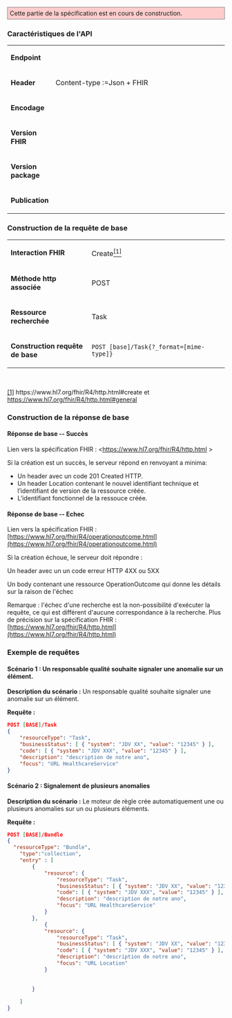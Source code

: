 <!-- ## Signalement d’anomalie -->

<p style="background-color: #ffcccc; border:1px solid grey; padding: 5px; max-width: 790px;">
Cette partie de la spécification est en cours de construction.
</p>

### Caractéristiques de l'API

<table width="100%">
<tbody>
<tr>
<td width="18%">
<p><strong>Endpoint</strong></p>
</td>
<td width="81%">
<p>&nbsp;</p>
</td>
</tr>
<tr>
<td width="18%">
<p><strong>Header</strong></p>
</td>
<td width="81%">
<p>Content-type&nbsp;:=Json + FHIR</p>
</td>
</tr>
<tr>
<td width="18%">
<p><strong>Encodage</strong></p>
</td>
<td width="81%">
<p>&nbsp;</p>
</td>
</tr>
<tr>
<td width="18%">
<p><strong>Version FHIR</strong></p>
</td>
<td width="81%">
<p>&nbsp;</p>
</td>
</tr>
<tr>
<td width="18%">
<p><strong>Version package</strong></p>
</td>
<td width="81%">
<p>&nbsp;</p>
</td>
</tr>
<tr>
<td width="18%">
<p><strong>Publication</strong></p>
</td>
<td width="81%">
<p>&nbsp;</p>
</td>
</tr>
</tbody>
</table>

### Construction de la requête de base

<table>
<tbody>
<tr>
<td width="226">
<p><strong>Interaction FHIR</strong></p>
</td>
<td width="453">
<p>Create<a href="#_ftn1" name="_ftnref1"><sup>[1]</sup></a></p>
</td>
</tr>
<tr>
<td width="226">
<p><strong>M&eacute;thode http associ&eacute;e</strong></p>
</td>
<td width="453">
<p>POST</p>
</td>
</tr>
<tr>
<td width="226">
<p><strong>Ressource recherch&eacute;e</strong></p>
</td>
<td width="453">
<p>Task</p>
</td>
</tr>
<tr>
<td width="226">
<p><strong>Construction requ&ecirc;te de base</strong></p>
</td>
<td width="453">
<p><code>POST [base]/Task{?_format=[mime-type]}</code></p>
</td>
</tr>
</tbody>
</table>
<p>&nbsp;</p>
<p><a href="#_ftnref1" name="_ftn1">[1]</a> https://www.hl7.org/fhir/R4/http.html#create et <a href="https://www.hl7.org/fhir/R4/http.html#general">https://www.hl7.org/fhir/R4/http.html#general</a></p>

### Construction de la réponse de base

#### Réponse de base -- Succès

Lien vers la spécification FHIR : <https://www.hl7.org/fhir/R4/http.html >

Si la création est un succès, le serveur répond en renvoyant a minima:
-	Un header avec un code 201 Created HTTP.
-	Un header Location contenant le nouvel identifiant technique et l’identifiant de version de la ressource créée.
-	L’identifiant fonctionnel de la ressouce créée.


#### Réponse de base -- Echec

Lien vers la spécification FHIR :
[https://www.hl7.org/fhir/R4/operationoutcome.html](https://www.hl7.org/fhir/R4/operationoutcome.html)

Si la création échoue, le serveur doit répondre :

Un header avec un un code erreur HTTP 4XX ou 5XX

Un body contenant une ressource OperationOutcome qui donne les
détails sur la raison de l'échec

Remarque : l'échec d'une recherche est la non-possibilité d'exécuter la
requête, ce qui est différent d'aucune correspondance à la recherche.
Plus de précision sur la spécification FHIR :
[https://www.hl7.org/fhir/R4/http.html](https://www.hl7.org/fhir/R4/http.html)

### Exemple de requêtes

#### Scénario 1 : Un responsable qualité souhaite signaler une anomalie sur un élément.

**Description du scénario :** Un responsable qualité souhaite signaler une anomalie sur un élément.

**Requête :**

```json
POST [BASE]/Task
{	
	"resourceType": "Task",
	"businessStatus": [ { "system": "JDV XX", "value": "12345" } ],
	"code": [ { "system": "JDV XXX", "value": "12345" } ],
	"description": "description de notre ano",
	"focus": "URL HealthcareService"
}
```

#### Scénario 2 : Signalement de plusieurs anomalies

**Description du scénario :** Le moteur de règle crée automatiquement une ou plusieurs anomalies sur un ou plusieurs éléments.

**Requête :**

```json
POST [BASE]/Bundle
{
  "resourceType": "Bundle",
	"type":"collection",
	"entry" : [
		{	
			"resource": {
				"resourceType": "Task",
				"businessStatus": [ { "system": "JDV XX", "value": "12345" } ],
				"code": [ { "system": "JDV XXX", "value": "12345" } ],
				"description": "description de notre ano",
				"focus": "URL HealthcareService"
			}
		},
			{
			"resource": {
				"resourceType": "Task",
				"businessStatus": [ { "system": "JDV XX", "value": "12345" } ],
				"code": [ { "system": "JDV XXX", "value": "12345" } ],
				"description": "description de notre ano",
				"focus": "URL Location"
			}
	
	
		}
				
	]
}
```